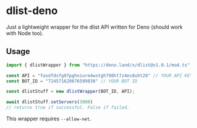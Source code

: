 # dlist-deno
Just a lightweight wrapper for the dlist API written for Deno (should work with Node too).

## Usage

```js
import { dlistWrapper } from "https://deno.land/x/dlist@v1.0.1/mod.ts"

const API = "fasdfdsfg07pghniure4wstgh798ht7z4es8uht28" // YOUR API KEY
const BOT_ID = "724571620676599838" // YOUR BOT ID

const dlistStuff = new dlistWrapper(BOT_ID, API);

await dlistStuff.setServers(3000)
// returns true if successful. False if failed.
```

This wrapper requires `--allow-net`.